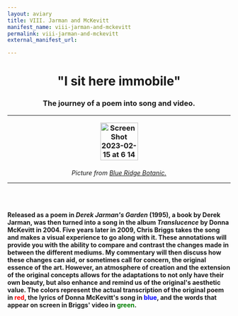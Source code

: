 ```yaml
---
layout: aviary
title: VIII. Jarman and McKevitt
manifest_name: viii-jarman-and-mckevitt
permalink: viii-jarman-and-mckevitt
external_manifest_url: 

---
```

<!-- Add an essay or interpretive material below this line,
using HTML or markdown.  Do not modify this file above this line -->
<h1><center>"I sit here immobile"</center>
<h3><center>The journey of a poem into song and video.</center>
<hr>
<p style="text-align:center;"><img width="85" alt="Screen Shot 2023-02-15 at 6 14 14 PM" src="https://user-images.githubusercontent.com/122332459/219305661-8177c332-a58c-4bb1-8fa7-0feee39c00ac.png"></p>
<h6><center>Picture from <a href="https://www.blueridgebotanic.com/blog/florilegium">Blue Ridge Botanic.</a></center>
<hr>
<br>
  <h4>Released as a poem in <i>Derek Jarman's Garden</i> (1995), a book by Derek Jarman, was then turned into a song in the album <i>Translucence</i> by Donna McKevitt in 2004. Five years later in 2009, Chris Briggs takes the song and makes a visual experience to go along with it. These annotations will provide you with the ability to compare and contrast the changes made in between the different mediums. My commentary will then discuss how these changes can aid, or sometimes call for concern, the original essence of the art. However, an atmosphere of creation and the extension of the original concepts allows for the adaptations to not only have their own beauty, but also enhance and remind us of the original's aesthetic value. The colors represent the actual transcription of the original poem in <font color="red">red</font>, the lyrics of Donna McKevitt's song in <font color="blue">blue</font>, and the words that appear on screen in Briggs' video in <font color="green">green</font>.
<br>
